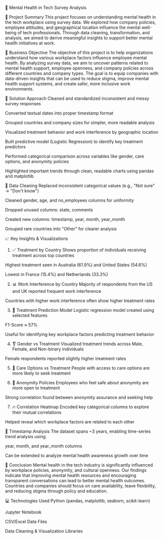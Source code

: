 🧠 Mental Health in Tech Survey Analysis

📌 Project Summary
This project focuses on understanding mental health in the tech workplace using survey data. We explored how company policies, employee attitudes, and geographical location influence the mental well-being of tech professionals. Through data cleaning, transformation, and analysis, we aimed to derive meaningful insights to support better mental health initiatives at work.

🎯 Business Objective
The objective of this project is to help organizations understand how various workplace factors influence employee mental health. By analyzing survey data, we aim to uncover patterns related to mental health support, employee openness, and company policies across different countries and company types. The goal is to equip companies with data-driven insights that can be used to reduce stigma, improve mental health support systems, and create safer, more inclusive work environments.

🧪 Solution Approach
Cleaned and standardized inconsistent and messy survey responses

Converted textual dates into proper timestamp format

Grouped countries and company sizes for simpler, more readable analysis

Visualized treatment behavior and work interference by geographic location

Built predictive model (Logistic Regression) to identify key treatment predictors

Performed categorical comparison across variables like gender, care options, and anonymity policies

Highlighted important trends through clean, readable charts using pandas and matplotlib

🧹 Data Cleaning
Replaced inconsistent categorical values (e.g., "Not sure" → "Don't know")

Cleaned gender, age, and no_employees columns for uniformity

Dropped unused columns: state, comments

Created new columns: timestamp, year, month, year_month

Grouped rare countries into "Other" for clearer analysis

📈 Key Insights & Visualizations
1. ✅ Treatment by Country
Shows proportion of individuals receiving treatment across top countries

Highest treatment seen in Australia (61.9%) and United States (54.6%)

Lowest in France (15.4%) and Netherlands (33.3%)

2. 📊 Work Interference by Country
Majority of respondents from the US and UK reported frequent work interference

Countries with higher work interference often show higher treatment rates

3. 🤖 Treatment Prediction Model
Logistic regression model created using selected features

F1-Score ≈ 57%

Useful for identifying key workplace factors predicting treatment behavior

4. ⚧️ Gender vs Treatment
Visualized treatment trends across Male, Female, and Non-binary individuals

Female respondents reported slightly higher treatment rates

5. 🏥 Care Options vs Treatment
People with access to care options are more likely to seek treatment

6. 🔐 Anonymity Policies
Employees who feel safe about anonymity are more open to treatment

Strong correlation found between anonymity assurance and seeking help

7. 🔥 Correlation Heatmap
Encoded key categorical columns to explore their mutual correlations

Helped reveal which workplace factors are related to each other

📅 Timestamp Analysis
The dataset spans ~3 years, enabling time-series trend analysis using:

year, month, and year_month columns

Can be extended to analyze mental health awareness growth over time

🧾 Conclusion
Mental health in the tech industry is significantly influenced by workplace policies, anonymity, and cultural openness. Our findings indicate that improving mental health resources and encouraging transparent conversations can lead to better mental health outcomes. Countries and companies should focus on care availability, leave flexibility, and reducing stigma through policy and education.

💻 Technologies Used
Python (pandas, matplotlib, seaborn, scikit-learn)

Jupyter Notebook

CSV/Excel Data Files

Data Cleaning & Visualization Libraries
